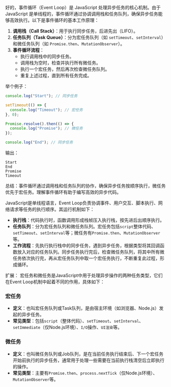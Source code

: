 好的，事件循环（Event Loop）是 JavaScript 处理异步任务的核心机制。由于 JavaScript 是单线程的，事件循环通过协调调用栈和任务队列，确保异步任务能够高效执行。以下是事件循环的基本工作原理：

1. **调用栈（Call Stack）**：用于执行同步任务，后进先出（LIFO）。
2. **任务队列（Task Queue）**：分为宏任务队列（如 `setTimeout`、`setInterval`）和微任务队列（如 `Promise.then`、`MutationObserver`）。
3. **事件循环流程**：
   - 执行调用栈中的同步任务。
   - 调用栈为空时，检查并执行所有微任务。
   - 执行一个宏任务，然后再次检查微任务队列。
   - 重复上述过程，直到所有任务完成。

举个例子：
```javascript
console.log("Start"); // 同步任务

setTimeout(() => {
  console.log("Timeout"); // 宏任务
}, 0);

Promise.resolve().then(() => {
  console.log("Promise"); // 微任务
});

console.log("End"); // 同步任务
```
输出：
```
Start
End
Promise
Timeout
```

总结：事件循环通过调用栈和任务队列的协作，确保异步任务按顺序执行，微任务优先于宏任务。理解事件循环有助于编写高效的异步代码。



JavaScript是单线程语言，Event Loop负责协调事件、用户交互、脚本执行、网络请求等任务的执行顺序。其运行机制如下：
- **执行栈**：代码执行时，函数调用形成栈帧压入执行栈，按先进后出顺序执行。
- **任务队列**：分为宏任务队列和微任务队列。宏任务包括`script`整体代码、`setTimeout`、`setInterval`等；微任务有`Promise.then`、`MutationObserver`等。
- **工作流程**：先执行执行栈中的同步任务，遇到异步任务，根据类型将其回调函数放入对应的任务队列。同步任务执行完后，检查微任务队列，将其中所有微任务依次执行完，再从宏任务队列中取一个宏任务执行，不断重复此过程，形成循环。

扩展：
宏任务和微任务是JavaScript中用于处理异步操作的两种任务类型，它们在Event Loop机制中起着不同的作用，具体如下：

### 宏任务
- **定义**：也叫宏任务队列或Task队列，是由宿主环境（如浏览器、Node.js）发起的异步任务。
- **常见类型**：包括`script`（整体代码）、`setTimeout`、`setInterval`、`setImmediate`（仅Node.js环境）、`I/O`操作、`UI渲染`等。

### 微任务
- **定义**：也叫微任务队列或Job队列，是在当前任务执行结束后、下一个宏任务开始前执行的异步任务，通常用于处理一些需要在当前执行栈清空后立即执行的操作。
- **常见类型**：主要有`Promise.then`、`process.nextTick`（仅Node.js环境）、`MutationObserver`等。